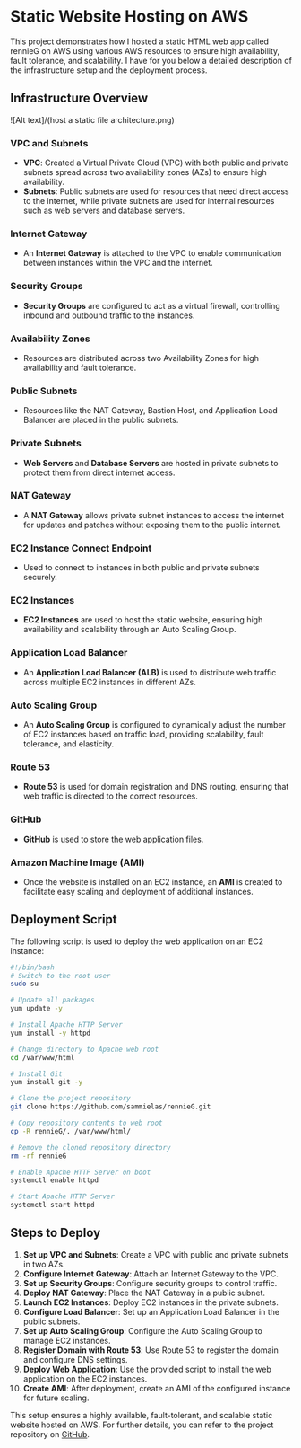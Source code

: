 # Static Website Hosting on AWS

This project demonstrates how I hosted a static HTML web app called rennieG on AWS using various AWS resources to ensure high availability, fault tolerance, and scalability. I have for you below a detailed description of the infrastructure setup and the deployment process.

## Infrastructure Overview
![Alt text]/(host a static file architecture.png)
### VPC and Subnets
- **VPC**: Created a Virtual Private Cloud (VPC) with both public and private subnets spread across two availability zones (AZs) to ensure high availability.
- **Subnets**: Public subnets are used for resources that need direct access to the internet, while private subnets are used for internal resources such as web servers and database servers.

### Internet Gateway
- An **Internet Gateway** is attached to the VPC to enable communication between instances within the VPC and the internet.

### Security Groups
- **Security Groups** are configured to act as a virtual firewall, controlling inbound and outbound traffic to the instances.

### Availability Zones
- Resources are distributed across two Availability Zones for high availability and fault tolerance.

### Public Subnets
- Resources like the NAT Gateway, Bastion Host, and Application Load Balancer are placed in the public subnets.

### Private Subnets
- **Web Servers** and **Database Servers** are hosted in private subnets to protect them from direct internet access.

### NAT Gateway
- A **NAT Gateway** allows private subnet instances to access the internet for updates and patches without exposing them to the public internet.

### EC2 Instance Connect Endpoint
- Used to connect to instances in both public and private subnets securely.

### EC2 Instances
- **EC2 Instances** are used to host the static website, ensuring high availability and scalability through an Auto Scaling Group.

### Application Load Balancer
- An **Application Load Balancer (ALB)** is used to distribute web traffic across multiple EC2 instances in different AZs.

### Auto Scaling Group
- An **Auto Scaling Group** is configured to dynamically adjust the number of EC2 instances based on traffic load, providing scalability, fault tolerance, and elasticity.

### Route 53
- **Route 53** is used for domain registration and DNS routing, ensuring that web traffic is directed to the correct resources.

### GitHub
- **GitHub** is used to store the web application files.

### Amazon Machine Image (AMI)
- Once the website is installed on an EC2 instance, an **AMI** is created to facilitate easy scaling and deployment of additional instances.

## Deployment Script

The following script is used to deploy the web application on an EC2 instance:

```bash
#!/bin/bash
# Switch to the root user
sudo su

# Update all packages
yum update -y

# Install Apache HTTP Server
yum install -y httpd

# Change directory to Apache web root
cd /var/www/html

# Install Git
yum install git -y

# Clone the project repository
git clone https://github.com/sammielas/rennieG.git

# Copy repository contents to web root
cp -R rennieG/. /var/www/html/

# Remove the cloned repository directory
rm -rf rennieG

# Enable Apache HTTP Server on boot
systemctl enable httpd

# Start Apache HTTP Server
systemctl start httpd
```

## Steps to Deploy

1. **Set up VPC and Subnets**: Create a VPC with public and private subnets in two AZs.
2. **Configure Internet Gateway**: Attach an Internet Gateway to the VPC.
3. **Set up Security Groups**: Configure security groups to control traffic.
4. **Deploy NAT Gateway**: Place the NAT Gateway in a public subnet.
5. **Launch EC2 Instances**: Deploy EC2 instances in the private subnets.
6. **Configure Load Balancer**: Set up an Application Load Balancer in the public subnets.
7. **Set up Auto Scaling Group**: Configure the Auto Scaling Group to manage EC2 instances.
8. **Register Domain with Route 53**: Use Route 53 to register the domain and configure DNS settings.
9. **Deploy Web Application**: Use the provided script to install the web application on the EC2 instances.
10. **Create AMI**: After deployment, create an AMI of the configured instance for future scaling.

This setup ensures a highly available, fault-tolerant, and scalable static website hosted on AWS. For further details, you can refer to the project repository on [GitHub](https://github.com/sammielas/rennieG).
